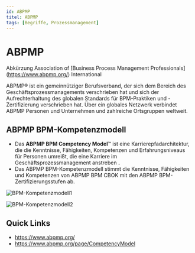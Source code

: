 ```yaml
---
id: ABPMP
titel: ABPMP
tags: [Begriffe, Prozessmanagement]
---
```


# ABPMP

Abkürzung Association of [Business Process Management Professionals] (https://www.abpmp.org/) International

ABPMP® ist ein gemeinnütziger Berufsverband, der sich dem Bereich des  Geschäftsprozessmanagements verschrieben hat und sich der Aufrechterhaltung des globalen Standards für BPM-Praktiken und  -Zertifizierung verschrieben hat. Über ein globales Netzwerk verbindet ABPMP Personen und Unternehmen und zahlreiche Ortsgruppen weltweit.



## ABPMP BPM-Kompetenzmodell

- Das **ABPMP BPM Competency Model**™ ist eine Karrierepfadarchitektur, die die Kenntnisse, Fähigkeiten, Kompetenzen und Erfahrungsniveaus für Personen umreißt, die eine Karriere im Geschäftsprozessmanagement anstreben **.**
- Das ABPMP BPM-Kompetenzmodell stimmt die Kenntnisse, Fähigkeiten und Kompetenzen von ABPMP BPM CBOK mit den ABPMP BPM-Zertifizierungsstufen ab.



![BPM-Kompetenzmodell1](/img/BPM-Kompetenzmodell1.png)

![BPM-Kompetenzmodell2](/img/BPM-Kompetenzmodell2.png)



## Quick Links

- https://www.abpmp.org/
- https://www.abpmp.org/page/CompetencyModel


